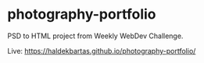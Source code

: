 # photography-portfolio

PSD to HTML project from Weekly WebDev Challenge.

Live: https://haldekbartas.github.io/photography-portfolio/
